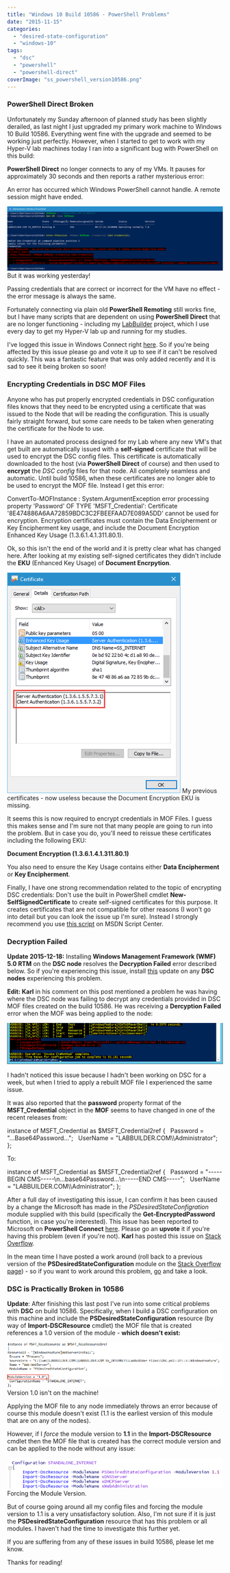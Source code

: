 ```yaml
---
title: "Windows 10 Build 10586 - PowerShell Problems"
date: "2015-11-15"
categories:
  - "desired-state-configuration"
  - "windows-10"
tags:
  - "dsc"
  - "powershell"
  - "powershell-direct"
coverImage: "ss_powershell_version10586.png"
---
```


### PowerShell Direct Broken

Unfortunately my Sunday afternoon of planned study has been slightly derailed, as last night I just upgraded my primary work machine to Windows 10 Build 10586. Everything went fine with the upgrade and seemed to be working just perfectly. However, when I started to get to work with my Hyper-V lab machines today I ran into a significant bug with PowerShell on this build:

**PowerShell Direct** no longer connects to any of my VMs. It pauses for approximately 30 seconds and then reports a rather mysterious error:

An error has occurred which Windows PowerShell cannot handle. A remote session might have ended.

[![But it was working yesterday!](/images/ss_powershelldirect_errormessage.png?w=660)](/images/ss_powershelldirect_errormessage.png)
But it was working yesterday!

Passing credentials that are correct or incorrect for the VM have no effect - the error message is always the same.

Fortunately connecting via plain old **PowerShell Remoting** still works fine, but I have many scripts that are dependent on using **PowerShell Direct** that are no longer functioning - including my [LabBuilder](https://github.com/PlagueHO/LabBuilder) project, which I use every day to get my Hyper-V lab up and running for my studies.

I've logged this issue in Windows Connect right [here](https://connect.microsoft.com/PowerShell/Feedback/Details/2018831). So if you're being affected by this issue please go and vote it up to see if it can't be resolved quickly. This was a fantastic feature that was only added recently and it is sad to see it being broken so soon!

### Encrypting Credentials in DSC MOF Files

Anyone who has put properly encrypted credentials in DSC configuration files knows that they need to be encrypted using a certificate that was issued to the Node that will be reading the configuration. This is usually fairly straight forward, but some care needs to be taken when generating the certificate for the Node to use.

I have an automated process designed for my Lab where any new VM's that get built are automatically issued with a **self-signed** certificate that will be used to encrypt the DSC config files. This certificate is automatically downloaded to the host (via **PowerShell Direct** of course) and then used to **encrypt** the _DSC config_ files for that node. All completely seamless and automatic. Until build 10586, when these certificates are no longer able to be used to encrypt the MOF file. Instead I get this error:

ConvertTo-MOFInstance : System.ArgumentException error processing property 'Password' OF TYPE 'MSFT\_Credential': Certificate '8E474886A6AA72859BDC3C2FBEEFAAD7E089A5DD' cannot be used for encryption. Encryption certificates
must contain the Data Encipherment or Key Encipherment key usage, and include the Document Encryption Enhanced Key Usage (1.3.6.1.4.1.311.80.1).

Ok, so this isn't the end of the world and it is pretty clear what has changed here. After looking at my existing self-signed certificates they didn't include the **EKU** (Enhanced Key Usage) of **Document Encrpytion**.

[![My previous certificates - now useless because the Document Encryption EKU is missing.](/images/ss_certificate_selfsignedbad.png)](/images/ss_certificate_selfsignedbad.png)
My previous certificates - now useless because the Document Encryption EKU is missing.

It seems this is now required to encrypt credentials in MOF Files. I guess this makes sense and I'm sure not that many people are going to run into the problem. But in case you do, you'll need to reissue these certificates including the following EKU:

**Document Encryption (1.3.6.1.4.1.311.80.1)**

You also need to ensure the Key Usage contains either **Data Encipherment** or **Key Encipherment**.

Finally, I have one strong recommendation related to the topic of encrypting DSC credentials: Don't use the built in PowerShell cmdlet **New-SelfSignedCertificate** to create self-signed certificates for this purpose. It creates certificates that are not compatible for other reasons (I won't go into detail but you can look the issue up I'm sure). Instead I strongly recommend you use [this script](https://gallery.technet.microsoft.com/scriptcenter/Self-signed-certificate-5920a7c6) on MSDN Script Center.

### Decryption Failed

**Update 2015-12-18:** Installing **Windows Management Framework (WMF) 5.0 RTM** on the **DSC node** resolves the **Decryption Failed** error described below. So if you're experiencing this issue, install [this](https://www.microsoft.com/en-us/download/details.aspx?id=50395) update on any **DSC nodes** experiencing this problem.

**Edit: Karl** in his comment on this post mentioned a problem he was having where the DSC node was failing to decrypt any credentials provided in DSC MOF files created on the build 10586. He was receiving a **Dercyption Failed** error when the MOF was being applied to the node:

![ss_dsc_decryptionfailed](/images/ss_dsc_decryptionfailed.png)

I hadn't noticed this issue because I hadn't been working on DSC for a week, but when I tried to apply a rebuilt MOF file I experienced the same issue.

It was also reported that the **password** property format of the **MSFT\_Credential** object in the **MOF** seems to have changed in one of the recent releases from:

instance of MSFT\_Credential as $MSFT\_Credential2ref
{
  Password = "...Base64Password...";
  UserName = "LABBUILDER.COM\\\\Administrator";
};

To:

instance of MSFT\_Credential as $MSFT\_Credential2ref
{
  Password = "-----BEGIN CMS-----\\n...base64Password...\\n-----END CMS-----";
  UserName = "LABBUILDER.COM\\\\Administrator";
};

After a full day of investigating this issue, I can confirm it has been caused by a change the Microsoft has made in the _PSDesiredStateConfigration_ module supplied with this build (specifically the **Get-EncryptedPassword** function, in case you're interested). This issue has been reported to Microsoft on **PowerShell Connect** [here](https://connect.microsoft.com/PowerShell/Feedback/Details/2080033). Please go an **upvote** it if you're having this problem (even if you're not). **Karl** has posted this issue on [Stack Overflow](http://stackoverflow.com/questions/34006865/dsc-problems-with-credentials-and-build-10586).

In the mean time I have posted a work around (roll back to a previous version of the **PSDesiredStateConfiguration** module on the [Stack Overflow page](http://stackoverflow.com/questions/34006865/dsc-problems-with-credentials-and-build-10586)) - so if you want to work around this problem, [go](http://stackoverflow.com/questions/34006865/dsc-problems-with-credentials-and-build-10586) and take a look.

### DSC is Practically Broken in 10586

**Update**: After finishing this last post I've run into some critical problems with **DSC** on build 10586. Specifically, when I build a DSC configuration on this machine and include the **PSDesiredStateConfiguration** resource (by way of **Import-DSCResource** cmdlet) the MOF file that is created references a 1.0 version of the module - **which doesn't exist:**

[![Version 1.0 isn't on the machine!](/images/ss_dsc_badmofversion.png?w=660)](/images/ss_dsc_badmofversion.png)
Version 1.0 isn't on the machine!

Applying the MOF file to any node immediately throws an error because of course this module doesn't exist (1.1 is the earliest version of this module that are on any of the nodes).

However, if I _force_ the module version to **1.1** in the **Import-DSCResource** cmdlet then the MOF file that is created has the correct module version and can be applied to the node without any issue:

[![Forcing the Module Version.](/images/ss_dsc_howtofixmoduleversion.png?w=660)](/images/ss_dsc_howtofixmoduleversion.png)
Forcing the Module Version.

But of course going around all my config files and forcing the module version to 1.1 is a very unsatisfactory solution. Also, I'm not sure if it is just the **PSDesiredStateConfiguration** resource that has this problem or all modules. I haven't had the time to investigate this further yet.

If you are suffering from any of these issues in build 10586, please let me know.

Thanks for reading!

